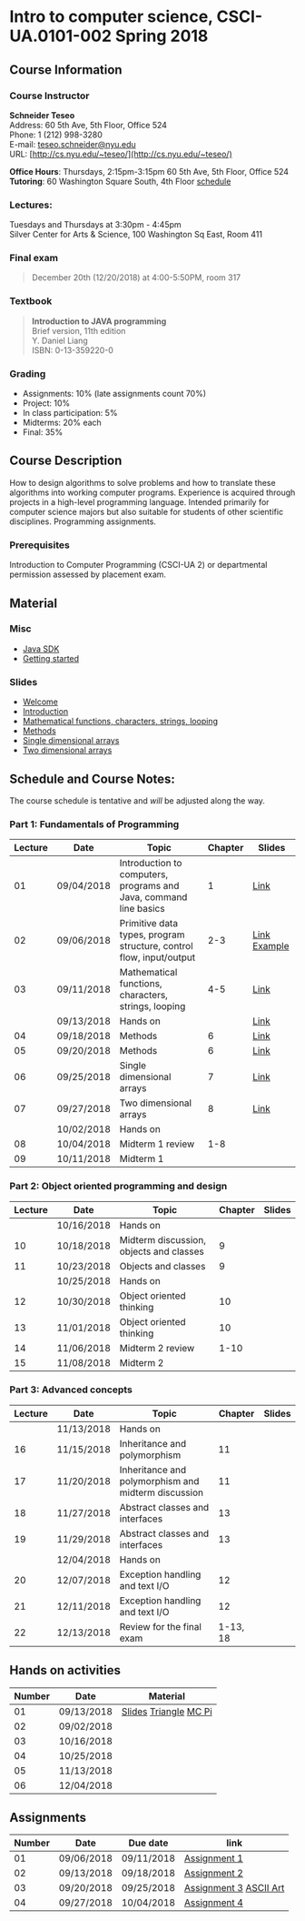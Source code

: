 # Intro to computer science, CSCI-UA.0101-002 Spring 2018

## Course Information
### Course Instructor
**Schneider Teseo**<br>
Address: 60 5th Ave, 5th Floor, Office 524<br>
Phone: 1 (212) 998-3280<br>
E-mail: [teseo.schneider@nyu.edu](mailto:teseo.schneider@nyu.edu)<br>
URL: [http://cs.nyu.edu/~teseo/](http://cs.nyu.edu/~teseo/)<br>

**Office Hours**: Thursdays, 2:15pm-3:15pm 60 5th Ave, 5th Floor, Office 524<br>
**Tutoring**: 60 Washington Square South, 4th Floor [schedule](https://github.com/teseoch/Intro-To-Computer-Science-2018/blob/master/material/Fall2018Tutors.pdf)

### Lectures:
Tuesdays and Thursdays at 3:30pm - 4:45pm<br>
Silver Center for Arts & Science,
100 Washington Sq East,
Room 411

### Final exam

> December 20th (12/20/2018) at 4:00-5:50PM, room 317


### Textbook

> **Introduction to JAVA programming**<br>
> Brief version, 11th edition<br>
> Y. Daniel Liang<br>
> ISBN: 0-13-359220-0


### Grading
 - Assignments: 10% (late assignments count 70%)
 - Project: 10%
 - In class participation: 5%
 - Midterms: 20% each
 - Final: 35%

## Course Description

How to design algorithms to solve problems and how to translate these algorithms into working computer programs. Experience is acquired through projects in a high-level programming language. Intended primarily for computer science majors but also suitable for students of other scientific disciplines. Programming assignments.



### Prerequisites
Introduction to Computer Programming (CSCI-UA 2) or departmental permission assessed by placement exam.



## Material

### Misc

- [Java SDK](http://www.oracle.com/technetwork/java/javase/downloads/index.html)
- [Getting started](https://raw.githubusercontent.com/teseoch/Intro-To-Computer-Science-2018/master/material/getting_started.pdf)
<!-- - [Getting started Processing](https://raw.githubusercontent.com/teseoch/Intro-To-Computer-Science-2018/master/material/getting_started_processing.pdf) -->
<!-- - [Processing](https://raw.githubusercontent.com/teseoch/Intro-To-Computer-Science-2018/master/material/processing.zip) -->

### Slides
- [Welcome](https://raw.githubusercontent.com/teseoch/Intro-To-Computer-Science-2018/master/slides/lecture1-welcome.pdf)
- [Introduction](https://raw.githubusercontent.com/teseoch/Intro-To-Computer-Science-2018/master/slides/lecture2-intro.pdf)
- [Mathematical functions, characters, strings, looping](https://raw.githubusercontent.com/teseoch/Intro-To-Computer-Science-2018/master/slides/lecture3-math.pdf)
- [Methods](https://raw.githubusercontent.com/teseoch/Intro-To-Computer-Science-2018/master/slides/lecture4-methods.pdf)
- [Single dimensional arrays](https://raw.githubusercontent.com/teseoch/Intro-To-Computer-Science-2018/master/slides/lecture5-arrays.pdf)
- [Two dimensional arrays](https://raw.githubusercontent.com/teseoch/Intro-To-Computer-Science-2018/master/slides/lecture6-ndarrays.pdf)
<!-- - [Objects and classes](https://raw.githubusercontent.com/teseoch/Intro-To-Computer-Science-2018/master/slides/lecture14.pdf) -->
<!-- - [Object oriented thinking](https://raw.githubusercontent.com/teseoch/Intro-To-Computer-Science-2018/master/slides/lecture15.pdf) -->
<!-- - [Inheritance and Polymorphism](https://raw.githubusercontent.com/teseoch/Intro-To-Computer-Science-2018/master/slides/lecture16.pdf) -->
<!-- - [Abstract Classes and Interfaces](https://raw.githubusercontent.com/teseoch/Intro-To-Computer-Science-2018/master/slides/lecture17.pdf) -->
<!-- - [Exception and Text IO](https://raw.githubusercontent.com/teseoch/Intro-To-Computer-Science-2018/master/slides/lecture18.pdf) -->


## Schedule and Course Notes:

The course schedule is tentative and *will* be adjusted along the way.

### Part 1: Fundamentals of Programming
| Lecture | Date | Topic | Chapter | Slides |
|----|----|----|----|----|
| 01 | 09/04/2018 | Introduction to computers, programs and Java, command line basics | 1 | [Link](https://raw.githubusercontent.com/teseoch/Intro-To-Computer-Science-2018/master/slides/lecture1-welcome.pdf) |
| 02 | 09/06/2018 | Primitive data types, program structure, control flow, input/output| 2-3 | [Link](https://raw.githubusercontent.com/teseoch/Intro-To-Computer-Science-2018/master/slides/lecture2-intro.pdf) [Example](https://raw.githubusercontent.com/teseoch/Intro-To-Computer-Science-2018/master/material/Input.java) |
| 03 | 09/11/2018 | Mathematical functions, characters, strings, looping| 4-5 |[Link](https://raw.githubusercontent.com/teseoch/Intro-To-Computer-Science-2018/master/slides/lecture3-math.pdf)|
|    | 09/13/2018 | Hands on | | [Link](https://raw.githubusercontent.com/teseoch/Intro-To-Computer-Science-2018/master/material/handson1.pdf) |
| 04 | 09/18/2018 | Methods | 6 | [Link](https://raw.githubusercontent.com/teseoch/Intro-To-Computer-Science-2018/master/slides/lecture4-methods.pdf) |
| 05 | 09/20/2018 | Methods | 6 | [Link](https://raw.githubusercontent.com/teseoch/Intro-To-Computer-Science-2018/master/slides/lecture4-methods.pdf) |
| 06 | 09/25/2018 | Single dimensional arrays | 7 | [Link](https://raw.githubusercontent.com/teseoch/Intro-To-Computer-Science-2018/master/slides/lecture5-arrays.pdf) |
| 07 | 09/27/2018 | Two dimensional arrays | 8 | [Link](https://raw.githubusercontent.com/teseoch/Intro-To-Computer-Science-2018/master/slides/lecture6-ndarrays.pdf) |
|    | 10/02/2018 | Hands on | ||
| 08 | 10/04/2018 | Midterm 1 review | 1-8 | |
| 09 | 10/11/2018 | Midterm 1 |  | |

### Part 2: Object oriented programming and design
| Lecture | Date | Topic | Chapter | Slides |
|----|----|----|----|----|
|    | 10/16/2018 | Hands on | ||
| 10 | 10/18/2018 | Midterm discussion, objects and classes | 9 | |
| 11 | 10/23/2018 | Objects and classes | 9 | |
|    | 10/25/2018 | Hands on | ||
| 12 | 10/30/2018 | Object oriented thinking | 10 | |
| 13 | 11/01/2018 | Object oriented thinking | 10 | |
| 14 | 11/06/2018 | Midterm 2 review | 1-10 | |
| 15 | 11/08/2018 | Midterm 2 | | |

### Part 3: Advanced concepts

| Lecture | Date | Topic | Chapter | Slides |
|----|----|----|----|----|
|    | 11/13/2018 | Hands on | ||
| 16 | 11/15/2018 | Inheritance and polymorphism | 11 | |
| 17 | 11/20/2018 | Inheritance and polymorphism and midterm discussion | 11 | |
| 18 | 11/27/2018 | Abstract classes and interfaces | 13 | |
| 19 | 11/29/2018 | Abstract classes and interfaces | 13 | |
|    | 12/04/2018 | Hands on | ||
| 20 | 12/07/2018 | Exception handling and text I/O | 12 | |
| 21 | 12/11/2018 | Exception handling and text I/O | 12 | |
| 22 | 12/13/2018 | Review for the final exam | 1-13, 18 | |


## Hands on activities
| Number | Date | Material |
|----|----|----|
| 01 | 09/13/2018 | [Slides](https://raw.githubusercontent.com/teseoch/Intro-To-Computer-Science-2018/master/material/handson1.pdf) [Triangle](https://raw.githubusercontent.com/teseoch/Intro-To-Computer-Science-2018/master/material/Triangle.java) [MC Pi](https://raw.githubusercontent.com/teseoch/Intro-To-Computer-Science-2018/master/material/PIMT.java)|
| 02 | 09/02/2018 | |
| 03 | 10/16/2018 | |
| 04 | 10/25/2018 | |
| 05 | 11/13/2018 | |
| 06 | 12/04/2018 | |


## Assignments

| Number | Date | Due date| link |
|----|----|----|----|
| 01 | 09/06/2018 | 09/11/2018 | [Assignment 1](https://raw.githubusercontent.com/teseoch/Intro-To-Computer-Science-2018/master/assignments/Assignment1.pdf)|
| 02 | 09/13/2018 | 09/18/2018 | [Assignment 2](https://raw.githubusercontent.com/teseoch/Intro-To-Computer-Science-2018/master/assignments/Assignment2.pdf)|
| 03 | 09/20/2018 | 09/25/2018 | [Assignment 3](https://raw.githubusercontent.com/teseoch/Intro-To-Computer-Science-2018/master/assignments/Assignment3.pdf) [ASCII Art](https://raw.githubusercontent.com/teseoch/Intro-To-Computer-Science-2018/master/assignments/Assignment3.txt)|
| 04 | 09/27/2018 | 10/04/2018 | [Assignment 4](https://raw.githubusercontent.com/teseoch/Intro-To-Computer-Science-2018/master/assignments/Assignment4.pdf) |




